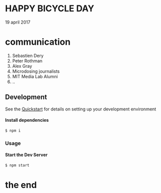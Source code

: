 
# HAPPY BICYCLE DAY
19 april 2017

# communication
1. Sebastien Dery
2. Peter Rothman
3. Alex Gray
4. Microdosing journalists
5. MIT Media Lab Alumni
6. ..

## Development

See the [Quickstart](http://docs.init.ai/docs/quickstart) for details on setting up your development environment


#### Install dependencies
```bash
$ npm i
```

### Usage
#### Start the Dev Server
```bash
$ npm start
```
# the end


